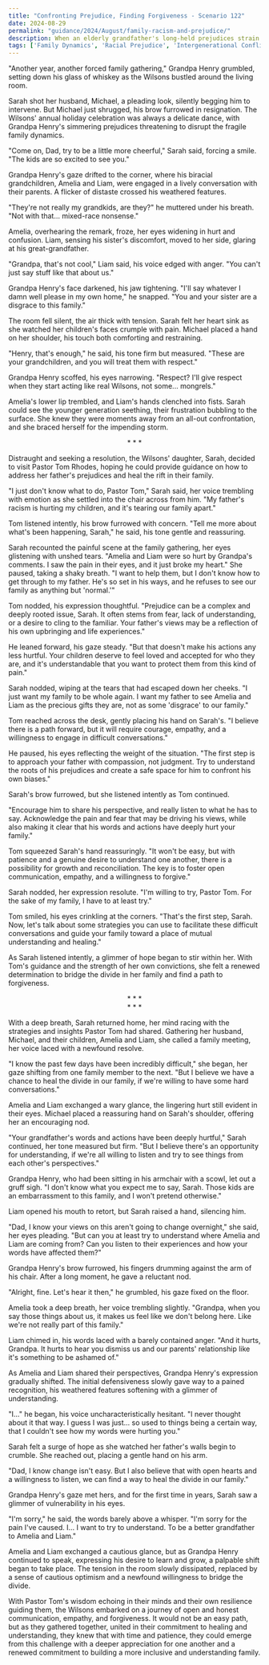 ```yaml
---
title: "Confronting Prejudice, Finding Forgiveness - Scenario 122"
date: 2024-08-29
permalink: "guidance/2024/August/family-racism-and-prejudice/"
description: When an elderly grandfather's long-held prejudices strain his relationship with his biracial grandchildren, the family turns to Pastor Tom Rhodes for guidance on how to overcome their differences and find a path to understanding and reconciliation.
tags: ['Family Dynamics', 'Racial Prejudice', 'Intergenerational Conflict', 'Forgiveness', 'Pastoral Guidance']
---
```

"Another year, another forced family gathering," Grandpa Henry grumbled, setting down his glass of whiskey as the Wilsons bustled around the living room.

Sarah shot her husband, Michael, a pleading look, silently begging him to intervene. But Michael just shrugged, his brow furrowed in resignation. The Wilsons' annual holiday celebration was always a delicate dance, with Grandpa Henry's simmering prejudices threatening to disrupt the fragile family dynamics.

"Come on, Dad, try to be a little more cheerful," Sarah said, forcing a smile. "The kids are so excited to see you."

Grandpa Henry's gaze drifted to the corner, where his biracial grandchildren, Amelia and Liam, were engaged in a lively conversation with their parents. A flicker of distaste crossed his weathered features.

"They're not really my grandkids, are they?" he muttered under his breath. "Not with that... mixed-race nonsense."

Amelia, overhearing the remark, froze, her eyes widening in hurt and confusion. Liam, sensing his sister's discomfort, moved to her side, glaring at his great-grandfather.

"Grandpa, that's not cool," Liam said, his voice edged with anger. "You can't just say stuff like that about us."

Grandpa Henry's face darkened, his jaw tightening. "I'll say whatever I damn well please in my own home," he snapped. "You and your sister are a disgrace to this family."

The room fell silent, the air thick with tension. Sarah felt her heart sink as she watched her children's faces crumple with pain. Michael placed a hand on her shoulder, his touch both comforting and restraining.

"Henry, that's enough," he said, his tone firm but measured. "These are your grandchildren, and you will treat them with respect."

Grandpa Henry scoffed, his eyes narrowing. "Respect? I'll give respect when they start acting like real Wilsons, not some... mongrels."

Amelia's lower lip trembled, and Liam's hands clenched into fists. Sarah could see the younger generation seething, their frustration bubbling to the surface. She knew they were moments away from an all-out confrontation, and she braced herself for the impending storm.

<center>* * *</center>

Distraught and seeking a resolution, the Wilsons' daughter, Sarah, decided to visit Pastor Tom Rhodes, hoping he could provide guidance on how to address her father's prejudices and heal the rift in their family.

"I just don't know what to do, Pastor Tom," Sarah said, her voice trembling with emotion as she settled into the chair across from him. "My father's racism is hurting my children, and it's tearing our family apart."

Tom listened intently, his brow furrowed with concern. "Tell me more about what's been happening, Sarah," he said, his tone gentle and reassuring.

Sarah recounted the painful scene at the family gathering, her eyes glistening with unshed tears. "Amelia and Liam were so hurt by Grandpa's comments. I saw the pain in their eyes, and it just broke my heart." She paused, taking a shaky breath. "I want to help them, but I don't know how to get through to my father. He's so set in his ways, and he refuses to see our family as anything but 'normal.'"

Tom nodded, his expression thoughtful. "Prejudice can be a complex and deeply rooted issue, Sarah. It often stems from fear, lack of understanding, or a desire to cling to the familiar. Your father's views may be a reflection of his own upbringing and life experiences."

He leaned forward, his gaze steady. "But that doesn't make his actions any less hurtful. Your children deserve to feel loved and accepted for who they are, and it's understandable that you want to protect them from this kind of pain."

Sarah nodded, wiping at the tears that had escaped down her cheeks. "I just want my family to be whole again. I want my father to see Amelia and Liam as the precious gifts they are, not as some 'disgrace' to our family."

Tom reached across the desk, gently placing his hand on Sarah's. "I believe there is a path forward, but it will require courage, empathy, and a willingness to engage in difficult conversations."

He paused, his eyes reflecting the weight of the situation. "The first step is to approach your father with compassion, not judgment. Try to understand the roots of his prejudices and create a safe space for him to confront his own biases."

Sarah's brow furrowed, but she listened intently as Tom continued.

"Encourage him to share his perspective, and really listen to what he has to say. Acknowledge the pain and fear that may be driving his views, while also making it clear that his words and actions have deeply hurt your family."

Tom squeezed Sarah's hand reassuringly. "It won't be easy, but with patience and a genuine desire to understand one another, there is a possibility for growth and reconciliation. The key is to foster open communication, empathy, and a willingness to forgive."

Sarah nodded, her expression resolute. "I'm willing to try, Pastor Tom. For the sake of my family, I have to at least try."

Tom smiled, his eyes crinkling at the corners. "That's the first step, Sarah. Now, let's talk about some strategies you can use to facilitate these difficult conversations and guide your family toward a place of mutual understanding and healing."

As Sarah listened intently, a glimmer of hope began to stir within her. With Tom's guidance and the strength of her own convictions, she felt a renewed determination to bridge the divide in her family and find a path to forgiveness.

<center>* * *</center>

<center>* * *</center>

With a deep breath, Sarah returned home, her mind racing with the strategies and insights Pastor Tom had shared. Gathering her husband, Michael, and their children, Amelia and Liam, she called a family meeting, her voice laced with a newfound resolve.

"I know the past few days have been incredibly difficult," she began, her gaze shifting from one family member to the next. "But I believe we have a chance to heal the divide in our family, if we're willing to have some hard conversations."

Amelia and Liam exchanged a wary glance, the lingering hurt still evident in their eyes. Michael placed a reassuring hand on Sarah's shoulder, offering her an encouraging nod.

"Your grandfather's words and actions have been deeply hurtful," Sarah continued, her tone measured but firm. "But I believe there's an opportunity for understanding, if we're all willing to listen and try to see things from each other's perspectives."

Grandpa Henry, who had been sitting in his armchair with a scowl, let out a gruff sigh. "I don't know what you expect me to say, Sarah. Those kids are an embarrassment to this family, and I won't pretend otherwise."

Liam opened his mouth to retort, but Sarah raised a hand, silencing him.

"Dad, I know your views on this aren't going to change overnight," she said, her eyes pleading. "But can you at least try to understand where Amelia and Liam are coming from? Can you listen to their experiences and how your words have affected them?"

Grandpa Henry's brow furrowed, his fingers drumming against the arm of his chair. After a long moment, he gave a reluctant nod.

"Alright, fine. Let's hear it then," he grumbled, his gaze fixed on the floor.

Amelia took a deep breath, her voice trembling slightly. "Grandpa, when you say those things about us, it makes us feel like we don't belong here. Like we're not really part of this family."

Liam chimed in, his words laced with a barely contained anger. "And it hurts, Grandpa. It hurts to hear you dismiss us and our parents' relationship like it's something to be ashamed of."

As Amelia and Liam shared their perspectives, Grandpa Henry's expression gradually shifted. The initial defensiveness slowly gave way to a pained recognition, his weathered features softening with a glimmer of understanding.

"I..." he began, his voice uncharacteristically hesitant. "I never thought about it that way. I guess I was just... so used to things being a certain way, that I couldn't see how my words were hurting you."

Sarah felt a surge of hope as she watched her father's walls begin to crumble. She reached out, placing a gentle hand on his arm.

"Dad, I know change isn't easy. But I also believe that with open hearts and a willingness to listen, we can find a way to heal the divide in our family."

Grandpa Henry's gaze met hers, and for the first time in years, Sarah saw a glimmer of vulnerability in his eyes.

"I'm sorry," he said, the words barely above a whisper. "I'm sorry for the pain I've caused. I... I want to try to understand. To be a better grandfather to Amelia and Liam."

Amelia and Liam exchanged a cautious glance, but as Grandpa Henry continued to speak, expressing his desire to learn and grow, a palpable shift began to take place. The tension in the room slowly dissipated, replaced by a sense of cautious optimism and a newfound willingness to bridge the divide.

With Pastor Tom's wisdom echoing in their minds and their own resilience guiding them, the Wilsons embarked on a journey of open and honest communication, empathy, and forgiveness. It would not be an easy path, but as they gathered together, united in their commitment to healing and understanding, they knew that with time and patience, they could emerge from this challenge with a deeper appreciation for one another and a renewed commitment to building a more inclusive and understanding family.

